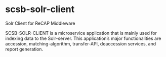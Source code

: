 # scsb-solr-client
Solr Client for ReCAP Middleware

SCSB-SOLR-CLIENT is a microservice application that is mainly used for indexing data to the Solr-server. This application’s major functionalities are accession, matching-algorithm, transfer-API, deaccession services, and report generation.
